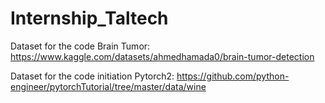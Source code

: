 # Internship_Taltech


Dataset for the code Brain Tumor: https://www.kaggle.com/datasets/ahmedhamada0/brain-tumor-detection

Dataset for the code initiation Pytorch2: https://github.com/python-engineer/pytorchTutorial/tree/master/data/wine
